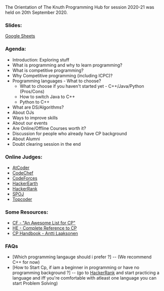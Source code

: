 The Orientation of The Knuth Programming Hub for session 2020-21 was held on 20th September 2020.

### Slides:

[Google Sheets](https://docs.google.com/presentation/d/1JetZR_wNNlmN0IInWC2nLDSfrk20ZrEyQRE3qH5e8gw/edit?usp=sharing)

### Agenda:

-   Introduction: Exploring stuff
-   What is programming and why to learn programming?
-   What is competitive programming?
-   Why Competitive programming (including ICPC)?
-   Programming languages - What to choose?
    -   What to choose if you haven't started yet - C++/Java/Python (Pros/Cons)
    -   How to switch Java to C++
    -   Python to C++
-   What are DS/Algorithms?
-   About OJs
-   Ways to improve skills
-   About our events
-   Are Online/Offline Courses worth it?
-   Discussion for people who already have CP background
-   About Alumni
-   Doubt clearing session in the end

### Online Judges:

-   [AtCoder](https://atcoder.jp)
-   [CodeChef](https://www.codechef.com)
-   [CodeForces](https://www.codeforces.com)
-   [HackerEarth](https://www.hackerearth.com)
-   [HackerRank](https://www.hackerrank.com)
-   [SPOJ](https://www.spoj.com)
-   [Topcoder](https://www.topcoder.com)

### Some Resources:

-   [CF - "An Awesome List for CP"](https://codeforces.com/blog/entry/23054)
-   [HE - Complete Reference to CP](https://www.hackerearth.com/getstarted-competitive-programming)
-   [CP Handbook - Antti Laaksonen](https://cses.fi/book/book.pdf)

### FAQs
-   [Which programming langauge should i prefer ?] -- (We recommend C++ for now)
-   [How to Start Cp, if iam a beginner in programming or have no programming background ?] -- (go to [HackerRank](https://www.hackerrank.com) and start practicing a language and iff you're comfortable with atleast one language you can start Problem Solving)
